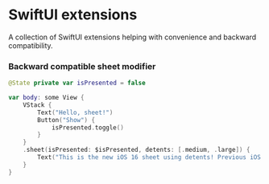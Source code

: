 # SwiftUI extensions

A collection of SwiftUI extensions helping with convenience and backward compatibility.

### Backward compatible sheet modifier

```swift
@State private var isPresented = false

var body: some View {
    VStack {
        Text("Hello, sheet!")
        Button("Show") {
            isPresented.toggle()
        }
    }
    .sheet(isPresented: $isPresented, detents: [.medium, .large]) {
        Text("This is the new iOS 16 sheet using detents! Previous iOS versions will display a regular sheet.")
    }
}
```
